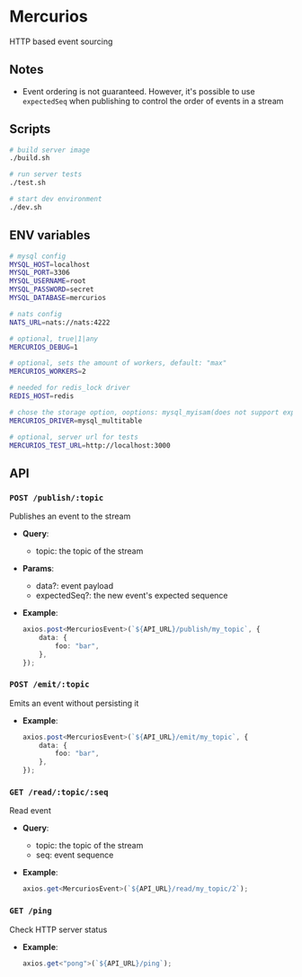 # Mercurios

HTTP based event sourcing

## Notes

-   Event ordering is not guaranteed. However, it's possible to use `expectedSeq` when publishing to control the order of events in a stream

## Scripts

```sh
# build server image
./build.sh

# run server tests
./test.sh

# start dev environment
./dev.sh
```

## ENV variables

```sh
# mysql config
MYSQL_HOST=localhost
MYSQL_PORT=3306
MYSQL_USERNAME=root
MYSQL_PASSWORD=secret
MYSQL_DATABASE=mercurios

# nats config
NATS_URL=nats://nats:4222

# optional, true|1|any
MERCURIOS_DEBUG=1

# optional, sets the amount of workers, default: "max"
MERCURIOS_WORKERS=2

# needed for redis_lock driver
REDIS_HOST=redis

# chose the storage option, ooptions: mysql_myisam(does not support expectedSeq checks), mysql_multitable, redis_lock
MERCURIOS_DRIVER=mysql_multitable

# optional, server url for tests
MERCURIOS_TEST_URL=http://localhost:3000
```

## API

### `POST /publish/:topic`

Publishes an event to the stream

-   **Query**:

    -   topic: the topic of the stream

-   **Params**:

    -   data?: event payload
    -   expectedSeq?: the new event's expected sequence

-   **Example**:
    ```ts
    axios.post<MercuriosEvent>(`${API_URL}/publish/my_topic`, {
        data: {
            foo: "bar",
        },
    });
    ```

### `POST /emit/:topic`

Emits an event without persisting it

-   **Example**:
    ```ts
    axios.post<MercuriosEvent>(`${API_URL}/emit/my_topic`, {
        data: {
            foo: "bar",
        },
    });
    ```

### `GET /read/:topic/:seq`

Read event

-   **Query**:

    -   topic: the topic of the stream
    -   seq: event sequence

-   **Example**:
    ```ts
    axios.get<MercuriosEvent>(`${API_URL}/read/my_topic/2`);
    ```

### `GET /ping`

Check HTTP server status

-   **Example**:
    ```ts
    axios.get<"pong">(`${API_URL}/ping`);
    ```
